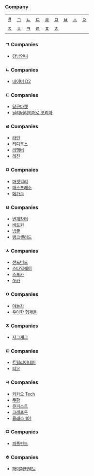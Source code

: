 ### [Company](#companies-1)

|     |     |     |     |     |     |     |     |     |
|:-:  |:-:  |:-:  |:-:  |:-:  |:-:  |:-:  |:-:  |:-:  |
| [#](#-companies)  | [ㄱ](#ㄱ-companies)  | [ㄴ](#ㄴ-companies)  | [ㄷ](#ㄷ-companies)  | [ㄹ](#ㄹ-companies)  | [ㅁ](#ㅁ-companies)  | [ㅂ](#ㅂ-companies)  | [ㅅ](#ㅅ-companies)  | [ㅇ](#ㅇ-companies)  |
| [ㅈ](#ㅈ-companies)  | [ㅊ](#ㅊ-companies)  | [ㅋ](#ㅋ-companies)  | [ㅌ](#ㅌ-companies)  | [ㅍ](#ㅍ-companies)  | [ㅎ](#ㅎ-companies)

### ㄱ Companies

- [강남언니](https://blog.gangnamunni.com/blog)

### ㄴ Companies

- [네이버 D2](https://d2.naver.com/home)

### ㄷ Companies

- [당근마켓](https://medium.com/daangn)
- [딜리버리히어로 코리아](https://medium.com/deliverytechkorea)

### ㄹ Companies

- [라인](https://engineering.linecorp.com/ko/blog/)
- [리디북스](https://www.ridicorp.com/blog/)
- [리멤버](https://blog.dramancompany.com/)
- [레진](https://tech.lezhin.com/)

### ㅁ Compnaies

- [마켓컬리](https://helloworld.kurly.com/)
- [매스프레소](https://medium.com/qandastudy)
- [메가존](https://cloud.hosting.kr/blog/)

### ㅂ Companies

- [번개장터](https://bunjang.github.io/)
- [비트윈](http://engineering.vcnc.co.kr/)
- [빙글](https://medium.com/vingle-tech-blog)
- [뱅크샐러드](https://blog.banksalad.com/tech/)

### ㅅ Companies

- [샌드버드](https://blog.sendbird.com/ko/)
- [스타일쉐어](https://medium.com/styleshare)
- [스포카](https://spoqa.github.io/)
- [쏘카](https://tech.socarcorp.kr/)

### ㅇ Companies

- [야놀자](https://yanolja.github.io/)
- [우아한 형제들](https://woowabros.github.io/)

### ㅈ Companies

- [지그재그](https://devblog.croquis.com/ko/)

### ㅌ Companies
  
- [트릴리어네어](https://engineering.huiseoul.com/)
- [티몬](https://blog.naver.com/tmondev)

### ㅋ Companies

- [카카오 Tech](https://tech.kakao.com/blog/)
- [쿠팡](https://medium.com/coupang-tech)
- [큐피스트](https://www.notion.so/CUPIST-f90561c9c7d947bc809f5f171f59e439)
- [크래프톤](https://blog.krafton.com/)
- [클래스 101](https://class101.dev/)

### ㅍ Companies

- [피플펀드](https://tech.peoplefund.co.kr/)

### ㅎ Companies

- [하이퍼커넥트](https://hyperconnect.github.io/)